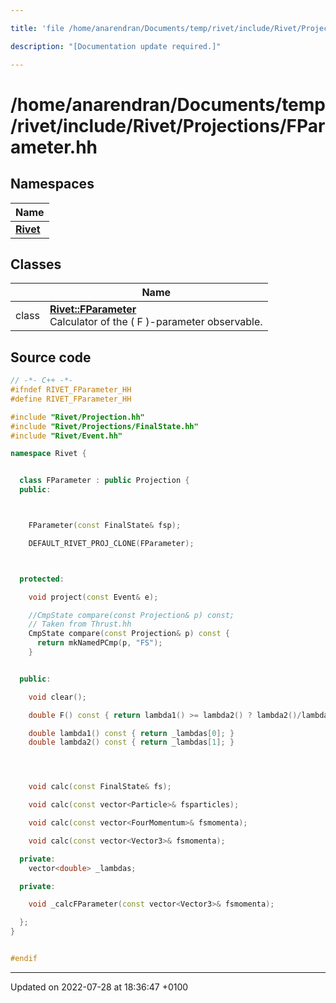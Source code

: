 ```yaml
---

title: 'file /home/anarendran/Documents/temp/rivet/include/Rivet/Projections/FParameter.hh'

description: "[Documentation update required.]"

---
```


# /home/anarendran/Documents/temp/rivet/include/Rivet/Projections/FParameter.hh



## Namespaces

| Name           |
| -------------- |
| **[Rivet](/documentation/code/namespaces/namespacerivet/)**  |

## Classes

|                | Name           |
| -------------- | -------------- |
| class | **[Rivet::FParameter](/documentation/code/classes/classrivet_1_1fparameter/)** <br>Calculator of the \( F \)-parameter observable.  |




## Source code

```cpp
// -*- C++ -*-
#ifndef RIVET_FParameter_HH
#define RIVET_FParameter_HH

#include "Rivet/Projection.hh"
#include "Rivet/Projections/FinalState.hh"
#include "Rivet/Event.hh"

namespace Rivet {


  class FParameter : public Projection {
  public:



    FParameter(const FinalState& fsp);

    DEFAULT_RIVET_PROJ_CLONE(FParameter);



  protected:

    void project(const Event& e);

    //CmpState compare(const Projection& p) const;
    // Taken from Thrust.hh
    CmpState compare(const Projection& p) const {
      return mkNamedPCmp(p, "FS");
    }


  public:

    void clear();

    double F() const { return lambda1() >= lambda2() ? lambda2()/lambda1() : lambda1()/lambda2(); }

    double lambda1() const { return _lambdas[0]; }
    double lambda2() const { return _lambdas[1]; }




    void calc(const FinalState& fs);

    void calc(const vector<Particle>& fsparticles);

    void calc(const vector<FourMomentum>& fsmomenta);

    void calc(const vector<Vector3>& fsmomenta);

  private:
    vector<double> _lambdas;

  private:

    void _calcFParameter(const vector<Vector3>& fsmomenta);

  };
}


#endif
```


-------------------------------

Updated on 2022-07-28 at 18:36:47 +0100

